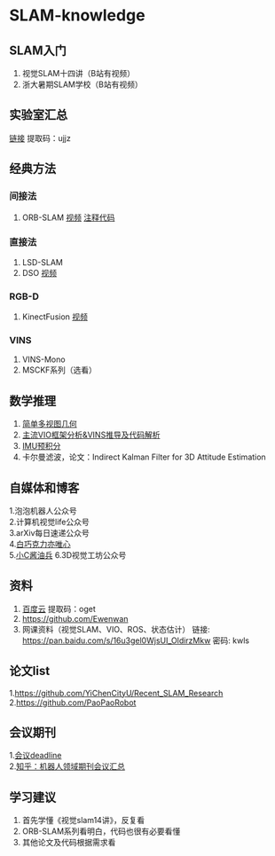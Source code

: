 # SLAM-knowledge

## SLAM入门
1. 视觉SLAM十四讲（B站有视频） 
2. 浙大暑期SLAM学校（B站有视频） 

## 实验室汇总
[链接](https://pan.baidu.com/s/1lwp06rbR6vZtnEfS4aRbLQ) 提取码：ujjz  

## 经典方法

### 间接法

1. ORB-SLAM  [视频](https://www.shenlanxueyuan.com/open/course/27)  [注释代码](https://gitee.com/paopaoslam/ORB-SLAM2)  

### 直接法
1. LSD-SLAM  
2. DSO [视频](https://www.shenlanxueyuan.com/open/course/30)  

### RGB-D

1. KinectFusion [视频](https://www.bilibili.com/video/BV117411u7D4?from=search&seid=8080185543188655226)  

### VINS
1. VINS-Mono  
2. MSCKF系列（选看）  

## 数学推理
1. [简单多视图几何](http://note.youdao.com/s/V0SE5PA6)  
2. [主流VIO框架分析&VINS推导及代码解析](https://www.shenlanxueyuan.com/open/course/19)  
3. [IMU预积分](http://paopaorobot.org/bbs/read.php?tid=181&fid=5)  
4. 卡尔曼滤波，论文：Indirect Kalman Filter for 3D Attitude Estimation

## 自媒体和博客
1.泡泡机器人公众号  
2.计算机视觉life公众号  
3.arXiv每日速递公众号  
4.[白巧克力亦唯心](https://heyijia.blog.csdn.net/)  
5.[小C酱油兵](https://www.cnblogs.com/yepeichu/)
6.3D视觉工坊公众号  

## 资料

1. [百度云](https://pan.baidu.com/s/1JRQDeoBm9_WmYUyspBp7Cg) 提取码：oget    
2. https://github.com/Ewenwan
3. 网课资料（视觉SLAM、VIO、ROS、状态估计）
   链接: https://pan.baidu.com/s/16u3gel0WjsUI_OldirzMkw  密码: kwls

## 论文list

1.https://github.com/YiChenCityU/Recent_SLAM_Research  
2.https://github.com/PaoPaoRobot  

## 会议期刊

1.[会议deadline](https://aideadlin.es/?sub=ML,CV,NLP,RO,SP,DM)   
2.[知乎：机器人领域期刊会议汇总](https://zhuanlan.zhihu.com/p/110089682)  

## 学习建议

1. 首先学懂《视觉slam14讲》，反复看  
2. ORB-SLAM系列看明白，代码也很有必要看懂  
3. 其他论文及代码根据需求看  
